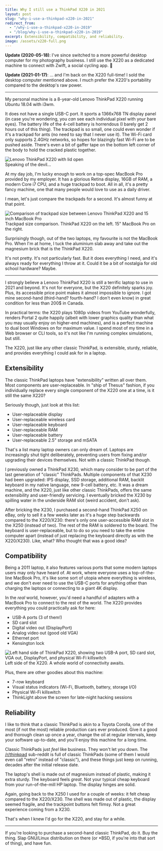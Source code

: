 ```yaml
---
title: Why I still use a ThinkPad X220 in 2021
layout: post
slug: "why-i-use-a-thinkpad-x220-in-2021"
redirect_from:
  - "/why-i-use-a-thinkpad-x220-in-2019"
  - "/blog/why-i-use-a-thinkpad-x220-in-2019"
excerpt: Extensibility, compatibility, and reliability.
image: /assets/x220-full.png
---
```


**Update (2020-05-18)**: I've since switched to a more powerful desktop computer for my photography business. I still use the X220 as a dedicated machine to connect with Zwift, a social cycling app. 🚴

**Update (2021-01-17)**: ... and I'm back on the X220 full-time! I sold the desktop computer mentioned above. I much prefer the X220's portability compared to the desktop's raw power.

---

My personal machine is a 8-year-old Lenovo ThinkPad X220 running Ubuntu 18.04 with i3wm.

It does not have a single USB-C port. It sports a 1366x768 TN display panel (in case you're wondering, you _can_ see each individual pixel with your bare eyes). The battery life of the 4-cell battery is horrendous (I barely get 2 hours out of this thing). The trackpad is so small, one could even wonder if it's a trackpad for ants (no need to say that I never use it). The Wi-Fi card only supports 2.4GHz networks, so hopes for blazingly fast Wi-Fi are to be pushed aside. There's even a bit of gaffer tape on the bottom left corner of the body to hold the cracked plastic together.

<div class="img-group">
<div class="overflow">
  <img alt="Lenovo ThinkPad X220 with lid open" src="/assets/x220-full.png"/>
</div>
<div class="caption">Speaking of the devil...</div>
</div>

At my day job, I'm lucky enough to work on a top-spec MacBook Pro provided by my employer. It has a glorious Retina display, 16GB of RAM, a modern Core i7 CPU, and a huge trackpad to boot. All in all, it's a pretty fancy machine, one that many people would love to use as a daily driver.

I mean, let's just compare the trackpads for a second. It's almost funny at that point.

<div class="img-group">
<div class="overflow">
  <img alt="Comparison of trackpad size between Lenovo ThinkPad X220 and 15 inch MacBook Pro" src="/assets/x220-mbp-trackpads.png"/>
</div>
<div class="caption">Trackpad size comparison. ThinkPad X220 on the left. 15" MacBook Pro on the right.</div>
</div>

Surprisingly though, out of the two laptops, my favourite is not the MacBook Pro. When I'm at home, I tuck the aluminium slab away and take out the magnesium brick that is the ThinkPad X220.

It's not pretty. It's not particularly fast. But it does everything I need, and it's always ready for everything I throw at it. Could it be a bit of nostalgia for old school hardware? Maybe.

* * *

I strongly believe a Lenovo ThinkPad X220 is still a terrific laptop to use in 2021 and beyond. It's not for everyone, but the X220 definitely sparks joy. Plus, its accessible price point makes it almost impossible to ignore. I got mine second-hand (third-hand? fourth-hand? I don't even know) in great condition for less than 200$ in Canada.

In practical terms: the X220 plays 1080p videos from YouTube wonderfully, renders Portal 2 quite happily (albeit with lower graphics quality than what you may usually enjoy on higher-end machines), and is a perfect machine to dual boot Windows on for maximum value. I spend most of my time in a Web browser or CLI tools, so it's not like I'm running complex simulations, but still.

The X220, just like any other classic ThinkPad, is extensible, sturdy, reliable, and provides everything I could ask for in a laptop.

## Extensibility

The classic ThinkPad laptops have "extensibility" written all over them. Most components are user-replaceable. In "ship of Thesus" fashion, if you individually replace every single component of the X220 one at a time, is it still the same X220?

Seriously though, just look at this list:

- User-replaceable display
- User-replaceable wireless card
- User-replaceable keyboard
- User-replaceable RAM
- User-replaceable battery
- User-replaceable 2.5" storage and mSATA

That's a list many laptop owners can only dream of. Laptops are increasingly shut tight deliberately, preventing users from fixing and/or upgrading their devices themselves. Not with a classic ThinkPad though.

I previously owned a ThinkPad X230, which many consider to be part of the last generation of "classic" ThinkPads. Multiple components of that X230 had been upgraded: IPS display, SSD storage, additional RAM, backlit keyboard in my native language, new 9-cell battery, etc. It was a dream machine, and the X220, just like other classic ThinkPads, offers the same extensibility and user-friendly servicing. I eventually bricked the X230 by spilling water in the underside RAM slot (weird accident, don't ask).

After bricking the X230, I purchased a second-hand ThinkPad X250 on eBay, only to sell it a few weeks later as it's a huge step backwards compared to the X220/X230: there's only one user-accessible RAM slot in the X250 (instead of two). The rest of the RAM is soldered to the board. The keyboard is user-replaceable, but to do so you need to take the entire computer apart (instead of just replacing the keyboard directly as with the X220/X230). Like, what? Who thought that was a good idea?

## Compatibility

Being a 2011 laptop, it also features various ports that some modern laptops users may only have heard of. At work, where everyone uses a top-of-the-line MacBook Pro, it's like some sort of utopia where everything is wireless, and we don't ever need to use the USB-C ports for anything other than charging the laptops or connecting to a giant 4K display.

In the _real_ world, however, you'd need a handful of adapters with a MacBook Pro to connect to the rest of the world. The X220 provides everything you could practically ask for here:
- USB-A ports (3 of them!)
- SD card slot
- Digital video out (DisplayPort)
- Analog video out (good old VGA)
- Ethernet port
- Kensington lock

<div class="img-group">
<div class="overflow">
  <img alt="Left hand side of ThinkPad X220, showing two USB-A port, SD card slot, VGA out, DisplayPort, and physical Wi-Fi killswitch" src="/assets/x220-ports.png"/>
</div>
<div class="caption">Left side of the X220. A whole world of connectivity awaits.</div>
</div>

Plus, there are other goodies about this machine:
- 7-row keyboard
- Visual status indicators (Wi-Fi, Bluetooth, battery, storage I/O)
- Physical Wi-Fi killswitch
- ThinkLight above the screen for late-night hacking sessions

## Reliability

I like to think that a classic ThinkPad is akin to a Toyota Corolla, one of the most (if not the most) reliable production cars ever produced. Give it a good and thorough clean up once a year, change the oil at regular intervals, keep your software up-to-date, and you'll enjoy this machine for a long time.

Classic ThinkPads just _feel_ like business. They won't let you down. The <a target="_blank" href="https://www.reddit.com/r/thinkpad/">/r/thinkpad</a> sub-reddit is full of classic ThinkPads (some of them I would even call "retro" instead of "classic"), and these things just keep on running, decades after the initial release date.

The laptop's shell is made out of magnesium instead of plastic, making it extra sturdy. The keyboard feels _great_. Not your typical cheap keyboard from your run-of-the-mill HP laptop. The display hinges are solid.

Again, going back to the X250 I used for a couple of weeks: it felt cheap compared to the X220/X230. The shell was made out of plastic, the display seemed fragile, and the trackpoint buttons felt flimsy. Not a great experience coming from a X230.

That's when I knew I'd go for the X220, and stay for a while.

* * *

If you're looking to purchase a second-hand classic ThinkPad, do it. Buy the thing. Slap GNU/Linux distribution on there (or *BSD, if you're into that sort of thing), and have fun.
